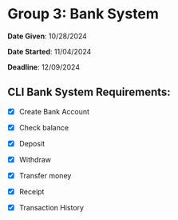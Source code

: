 # Group 3: Bank System 
**Date Given**: 10/28/2024

**Date Started**: 11/04/2024

**Deadline**: 12/09/2024

## CLI Bank System Requirements:
- [x] Create Bank Account
- [x] Check balance
- [x] Deposit
- [x] Withdraw
- [x] Transfer money
- [x] Receipt
- [x] Transaction History
      
